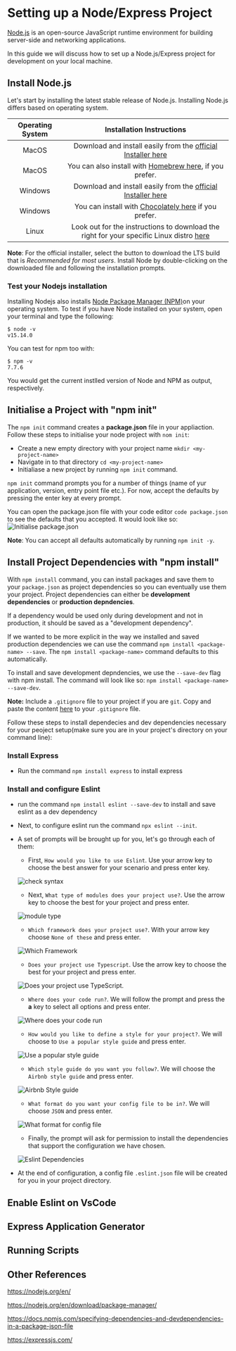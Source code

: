 # Setting up a Node/Express Project

[Node.js](https://nodejs.org/en/) is an open-source JavaScript runtime environment for building server-side and networking applications.

In this guide we will discuss how to set up a Node.js/Express project for development on your local machine.

## Install Node.js

Let's start by installing the latest stable release of Node.js. Installing Node.js differs based on operating system.

| Operating System      | Installation Instructions |
| :----:        |    :----:   |
| MacOS     | Download and install easily from the [official Installer here](https://nodejs.org/en/#download)       |
| MacOS      | You can also install with [Homebrew here](https://formulae.brew.sh/formula/node#default), if you prefer.       |
| Windows   | Download and install easily from the [official Installer here](https://nodejs.org/en/#download)     |
| Windows | You can install with [Chocolately here](https://community.chocolatey.org/packages/nodejs.install) if you prefer.
| Linux     | Look out for the instructions to download the right for your specific Linux distro [here](https://nodejs.org/en/download/package-manager/) |

**Note**: For the official installer, select the button to download the LTS build that is _Recommended for most users_. Install Node by double-clicking on the downloaded file and following the installation prompts.

### Test your Nodejs installation

Installing Nodejs also installs [Node Package Manager (NPM)](https://docs.npmjs.com/)on your operating system. To test if you have Node installed on your system, open your terminal and type the following:

```shell
$ node -v
v15.14.0
```

You can test for npm too with:

```shell
$ npm -v
7.7.6
```

You would get the current instlled version of Node and NPM as output, respectively.

## Initialise a Project with "npm init"

The `npm init` command creates a **package.json** file in your appliaction. Follow these steps to initialise your node project with `nom init`:

* Create a new empty directory with your project name `mkdir <my-project-name>`
* Navigate in to that directory `cd <my-project-name>`
* Initialiase a new project by running `npm init` command.

`npm init` command prompts you for a number of things (name of yur application, version, entry point file etc.). For now, accept the defaults by pressing the enter key at every prompt.

You can open the package.json file with your code editor `code package.json` to see the defaults that you accepted. It would look like so:
![Initialise package.json](../assests/packagejson-init.png)

**Note**: You can accept all defaults automatically by running `npm init -y`.

## Install Project Dependencies with "npm install"

With `npm install` command, you can install packages and save them to your `package.json` as project dependencies so you can eventually use them your project. Project dependencies can either be **development dependencies** or **production depndencies**.

If a dependency would be used only during development and not in production, it should be saved as a "development dependency".

If we wanted to be more explicit in the way we installed and saved production dependencies we can use the command `npm install <package-name> --save`. The `npm install <package-name>` command defaults to this automatically.

To install and save development depndencies, we use the `--save-dev` flag with npm install. The command will look like so: `npm install <package-name> --save-dev`.

**Note:** Include a `.gitignore` file to your project if you are `git`. Copy and paste the content [here](https://www.toptal.com/developers/gitignore/api/node) to your `.gitignore` file.

Follow these steps to install dependecies and dev dependencies necessary for your peoject setup(make sure you are in your project's directory on your command line):

### Install Express

* Run the command `npm install express` to install express

### Install and configure Eslint

* run the command `npm install eslint --save-dev` to install and save eslint as a dev dependency
* Next, to configure eslint run the command `npx eslint --init`.
* A set of prompts will be brought up for you, let's go through each of them:
  * First, `How would you like to use Eslint`. Use your arrow key to choose the best answer for your scenario and press enter key.

  ![check syntax](../assests/check-syntax-eslint.png)
  * Next, `What type of modules does your project use?`. Use the arrow key to choose the best for your project and press enter.

  ![module type](../assests/module-type-eslint.png)
  * `Which framework does your project use?`. With your arrow key choose `None of these` and press enter.

  ![Which Framework](../assests/which-framework.png)

  * `Does your project use Typescript`. Use the arrow key to choose the best for your project and press enter.

  ![Does your project use TypeScript](../assests/typescript-eslint.png).

  * `Where does your code run?`. We will follow the prompt and press the **a** key to select all options and press enter.

  ![Where does your code run](../assests/where-does-code-run-eslint.png)

  * `How would you like to define a style for your project?`. We will choose to `Use a popular style guide` and press enter.

  ![Use a popular style guide](../assests/style-guide-eslint.png)

  * `Which style guide do you want you follow?`. We will choose the `Airbnb style guide` and press enter.

  ![Airbnb Style guide](../assests/airbnb-style-eslint.png)

  * `What format do you want your config file to be in?`. We will choose `JSON` and press enter.

  ![What format for config file](../assests/json-format-eslint.png)

  * Finally, the prompt will ask for permission to install the dependencies that support the configuration we have chosen.

  ![Eslint Dependencies](../assests/eslint-dependencies.png)

* At the end of configuration, a config file `.eslint.json` file will be created for you in your project directory.

## Enable Eslint on VsCode

## Express Application Generator

## Running Scripts

## Other References

<https://nodejs.org/en/>

<https://nodejs.org/en/download/package-manager/>

<https://docs.npmjs.com/specifying-dependencies-and-devdependencies-in-a-package-json-file>

<https://expressjs.com/>
